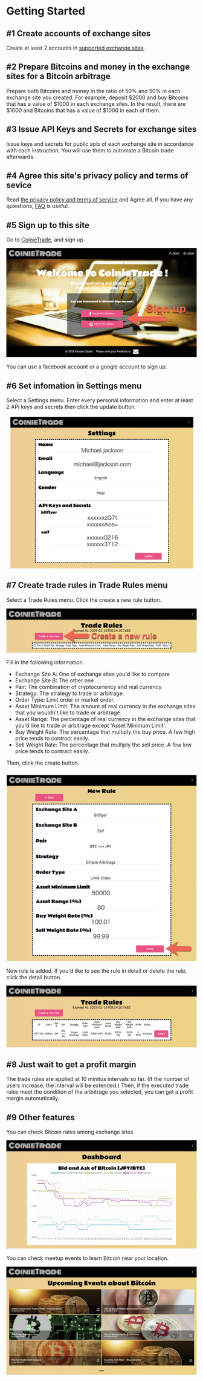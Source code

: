 # Getting Started

## #1 Create accounts of exchange sites

Create at least 2 accounts in [supported exchange sites](/ch02_FAQ).

## #2 Prepare Bitcoins and money in the exchange sites for a Bitcoin arbitrage

Prepare both Bitcoins and money in the ratio of 50% and 50% in each exchange site you created.
For example, deposit $2000 and buy Bitcoins that has a value of $1000 in each exchange sites.
In the result, there are $1000 and Bitcoins that has a value of $1000 in each of them.

## #3 Issue API Keys and Secrets for exchange sites

Issue keys and secrets for public apis of each exchange site in accordance with each instruction.
You will use them to automate a Bitcoin trade afterwards.

## #4 Agree this site's privacy policy and terms of sevice

Read [the privacy policy and terms of service](/ch04_Terms) and Agree all.
If you have any quiestions, [FAQ](/ch02_FAQ) is useful.

## #5 Sign up to this site

Go to [CoinieTrade](https://www.coinietrade.com/), and sign up.

![Sign up](/images/coinietrade01.png)

You can use a facebook account or a google account to sign up.

## #6 Set infomation in Settings menu

Select a Settings menu.
Enter every personal information and enter at least 2 API keys and secrets then click the update button.

![Settings](/images/coinietrade02.png)

## #7 Create trade rules in Trade Rules menu

Select a Trade Rules menu.
Click the create a new rule button.

![Rules List](/images/coinietrade03.png)

Fill in the following information.

- Exchange Site A: One of exchange sites you'd like to compare
- Exchange Site B: The other one
- Pair: The combination of cryptocurrency and real currency
- Strategy: The strategy to trade or arbitrage.
- Order Type: Limit order or market order.
- Asset Minimum Limit: The amount of real currency in the exchange sites that you wouldn't like to trade or arbitrage.
- Asset Range: The percentage of real currency in the exchange sites that you'd like to trade or arbitrage except 'Asset Minimum Limit'.
- Buy Weight Rate: The percentage that multiply the buy price. A few high price tends to contract easily.
- Sell Weight Rate: The percentage that multiply the sell price. A few low price tends to contract easily.

Then, click the create button.

![Rules New](/images/coinietrade04.png)

New rule is added.
If you'd like to see the rule in detail or delete the rule, click the detail button.

![Rules List Added](/images/coinietrade05.png)

## #8 Just wait to get a profit margin

The trade rules are applied at 10 minitus intervals so far.
(If the number of users increase, the interval will be extended.)
Then, if the executed trade rules meet the condition of the aribitrage you selected,
you can get a profit margin automatically.

## #9 Other features

You can check Bitcoin rates among exchange sites.

![Dashboard](/images/coinietrade06.png)

You can check meetup events to learn Bitcoin near your location.

![Events](/images/coinietrade07.png)
